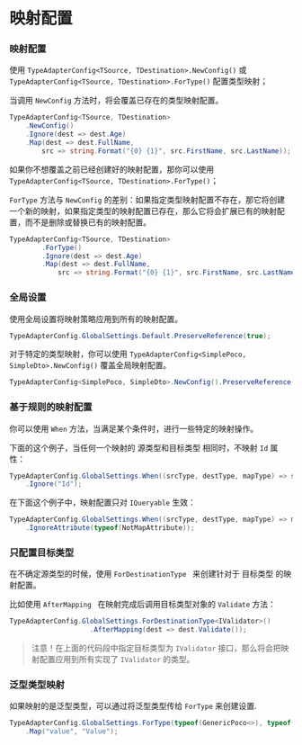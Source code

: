 # 映射配置



### 映射配置

使用 `TypeAdapterConfig<TSource, TDestination>.NewConfig()`  或  `TypeAdapterConfig<TSource, TDestination>.ForType()` 配置类型映射；

当调用 `NewConfig` 方法时，将会覆盖已存在的类型映射配置。

```csharp
TypeAdapterConfig<TSource, TDestination>
    .NewConfig()
    .Ignore(dest => dest.Age)
    .Map(dest => dest.FullName,
        src => string.Format("{0} {1}", src.FirstName, src.LastName));
```



如果你不想覆盖之前已经创建好的映射配置，那你可以使用  `TypeAdapterConfig<TSource, TDestination>.ForType()`；

`ForType` 方法与 `NewConfig` 的差别：如果指定类型映射配置不存在，那它将创建一个新的映射，如果指定类型的映射配置已存在，那么它将会扩展已有的映射配置，而不是删除或替换已有的映射配置。

```csharp
TypeAdapterConfig<TSource, TDestination>
        .ForType()
        .Ignore(dest => dest.Age)
        .Map(dest => dest.FullName,
            src => string.Format("{0} {1}", src.FirstName, src.LastName));
```



### 全局设置

使用全局设置将映射策略应用到所有的映射配置。

```csharp
TypeAdapterConfig.GlobalSettings.Default.PreserveReference(true);
```



对于特定的类型映射，你可以使用 `TypeAdapterConfig<SimplePoco, SimpleDto>.NewConfig()` 覆盖全局映射配置。

```csharp
TypeAdapterConfig<SimplePoco, SimpleDto>.NewConfig().PreserveReference(false);
```



### 基于规则的映射配置

你可以使用 `When` 方法，当满足某个条件时，进行一些特定的映射操作。

下面的这个例子，当任何一个映射的 源类型和目标类型 相同时，不映射 `Id` 属性：

```csharp
TypeAdapterConfig.GlobalSettings.When((srcType, destType, mapType) => srcType == destType)
    .Ignore("Id");
```



在下面这个例子中，映射配置只对 `IQueryable` 生效：

```csharp
TypeAdapterConfig.GlobalSettings.When((srcType, destType, mapType) => mapType == MapType.Projection)
    .IgnoreAttribute(typeof(NotMapAttribute));
```



### 只配置目标类型

在不确定源类型的时候，使用 `ForDestinationType ` 来创建针对于 目标类型 的映射配置。

比如使用 `AfterMapping ` 在映射完成后调用目标类型对象的 `Validate` 方法：

```csharp
TypeAdapterConfig.GlobalSettings.ForDestinationType<IValidator>()
                    .AfterMapping(dest => dest.Validate());
```

> 注意！在上面的代码段中指定目标类型为 `IValidator` 接口，那么将会把映射配置应用到所有实现了 `IValidator` 的类型。



### 泛型类型映射

如果映射的是泛型类型，可以通过将泛型类型传给 `ForType` 来创建设置.

```csharp
TypeAdapterConfig.GlobalSettings.ForType(typeof(GenericPoco<>), typeof(GenericDto<>))
    .Map("value", "Value");
```